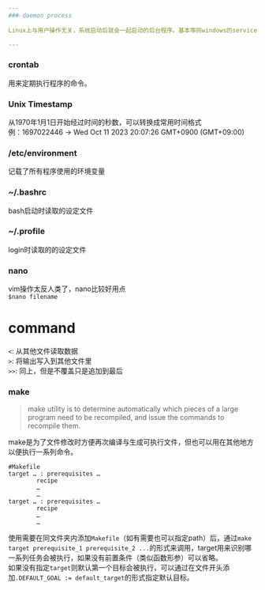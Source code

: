 ```yaml
---  
### daemon process  
  
Linux上与用户操作无关，系统启动后就会一起启动的后台程序。基本等同windows的service

---  
```


### crontab 
用来定期执行程序的命令。


### Unix Timestamp   
从1970年1月1日开始经过时间的秒数，可以转换成常用时间格式  
例：1697022446 → Wed Oct 11 2023 20:07:26 GMT+0900 (GMT+09:00)  

### /etc/environment
记载了所有程序使用的环境变量  

### ~/.bashrc
bash启动时读取的设定文件  

### ~/.profile
login时读取的的设定文件  

### nano
vim操作太反人类了，nano比较好用点  
`$nano filename`  

# command 
`<`: 从其他文件读取数据  
`>`: 将输出写入到其他文件里  
`>>`: 同上，但是不覆盖只是追加到最后  

### make
> make utility is to determine automatically which pieces of a large program need to be recompiled, and issue the commands to recompile them.

make是为了文件修改时方便再次编译与生成可执行文件，但也可以用在其他地方以便执行一系列命令。  
```make
#Makefile
target … : prerequisites …
        recipe
        …
        …
target … : prerequisites …
        recipe
        …
        …
```
使用需要在同文件夹内添加```Makefile```（如有需要也可以指定path）后，通过```make target prerequisite_1 prerequisite_2 ...```的形式来调用，target用来识别哪一系列任务会被执行，如果没有前置条件（类似函数形参）可以省略。  
如果没有指定```target```则默认第一个目标会被执行，可以通过在文件开头添加```.DEFAULT_GOAL := default_target```的形式指定默认目标。  
